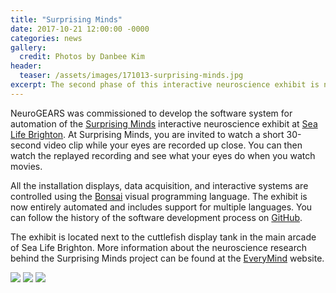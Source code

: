 ```yaml
---
title: "Surprising Minds"
date: 2017-10-21 12:00:00 -0000
categories: news
gallery:
  credit: Photos by Danbee Kim
header:
  teaser: /assets/images/171013-surprising-minds.jpg
excerpt: The second phase of this interactive neuroscience exhibit is now running at Sea Life Brighton.
---
```


NeuroGEARS was commissioned to develop the software system for automation of the [Surprising Minds](http://www.everymind.online/SurprisingMinds/) interactive neuroscience exhibit at [Sea Life Brighton](https://www.visitsealife.com/brighton/). At Surprising Minds, you are invited to watch a short 30-second video clip while your eyes are recorded up close. You can then watch the replayed recording and see what your eyes do when you watch movies.

All the installation displays, data acquisition, and interactive systems are controlled using the [Bonsai](http://bonsai-rx.org/) visual programming language. The exhibit is now entirely automated and includes support for multiple languages. You can follow the history of the software development process on [GitHub](https://github.com/everymind/SurprisingMinds-Exhibit).

The exhibit is located next to the cuttlefish display tank in the main arcade of Sea Life Brighton. More information about the neuroscience research behind the Surprising Minds project can be found at the [EveryMind](http://www.everymind.online/) website.

<div class="gallery">
  <div class="popup-gallery">
    <a title="The Exhibit" href="/assets/images/171013-surprising-minds.jpg"><img src="/assets/images/171013-surprising-minds.jpg"></a>
    <a title="The main arcade at Sea Life Brighton" href="/assets/images/170824-surprising-minds.jpg"><img src="/assets/images/170824-surprising-minds.jpg"></a>
    <a title="Surprising Minds in Action" href="/assets/images/171020-surprising-minds.jpg"><img src="/assets/images/171020-surprising-minds.jpg"></a>
  </div>
</div>
